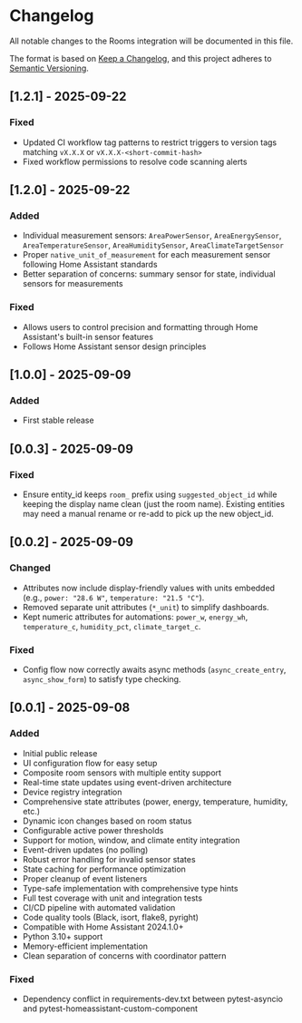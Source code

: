 # Changelog

All notable changes to the Rooms integration will be documented in this file.

The format is based on [Keep a Changelog](https://keepachangelog.com/en/1.1.0/),
and this project adheres to [Semantic Versioning](https://semver.org/spec/v2.0.0.html).

## [1.2.1] - 2025-09-22

### Fixed
- Updated CI workflow tag patterns to restrict triggers to version tags matching `vX.X.X` or `vX.X.X-<short-commit-hash>`
- Fixed workflow permissions to resolve code scanning alerts

## [1.2.0] - 2025-09-22

### Added
- Individual measurement sensors: `AreaPowerSensor`, `AreaEnergySensor`, `AreaTemperatureSensor`, `AreaHumiditySensor`, `AreaClimateTargetSensor`
- Proper `native_unit_of_measurement` for each measurement sensor following Home Assistant standards
- Better separation of concerns: summary sensor for state, individual sensors for measurements

### Fixed
- Allows users to control precision and formatting through Home Assistant's built-in sensor features
- Follows Home Assistant sensor design principles

## [1.0.0] - 2025-09-09

### Added
- First stable release

## [0.0.3] - 2025-09-09

### Fixed
- Ensure entity_id keeps `room_` prefix using `suggested_object_id` while keeping the display name clean (just the room name). Existing entities may need a manual rename or re-add to pick up the new object_id.

## [0.0.2] - 2025-09-09

### Changed
- Attributes now include display-friendly values with units embedded (e.g., `power: "28.6 W"`, `temperature: "21.5 °C"`).
- Removed separate unit attributes (`*_unit`) to simplify dashboards.
- Kept numeric attributes for automations: `power_w`, `energy_wh`, `temperature_c`, `humidity_pct`, `climate_target_c`.

### Fixed
- Config flow now correctly awaits async methods (`async_create_entry`, `async_show_form`) to satisfy type checking.

## [0.0.1] - 2025-09-08

### Added
- Initial public release
- UI configuration flow for easy setup
- Composite room sensors with multiple entity support
- Real-time state updates using event-driven architecture
- Device registry integration
- Comprehensive state attributes (power, energy, temperature, humidity, etc.)
- Dynamic icon changes based on room status
- Configurable active power thresholds
- Support for motion, window, and climate entity integration
- Event-driven updates (no polling)
- Robust error handling for invalid sensor states
- State caching for performance optimization
- Proper cleanup of event listeners
- Type-safe implementation with comprehensive type hints
- Full test coverage with unit and integration tests
- CI/CD pipeline with automated validation
- Code quality tools (Black, isort, flake8, pyright)
- Compatible with Home Assistant 2024.1.0+
- Python 3.10+ support
- Memory-efficient implementation
- Clean separation of concerns with coordinator pattern

### Fixed
- Dependency conflict in requirements-dev.txt between pytest-asyncio and pytest-homeassistant-custom-component
